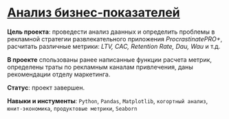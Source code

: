 # [Анализ бизнес-показателей](Marketing_analysis_app.ipynb)

**Цель проекта**: проведести анализ даанных и определить проблемы в рекламной стратегии развлекательного приложения *ProcrastinatePRO+*, расчитать различные метрики: *LTV, CAC, Retention Rate, Dau, Wau* и т.д.  

**В проекте** спользованы ранее написанные функции расчета метрик, определены траты по рекламным каналам привлечения, даны рекомендации отделу маркетинга. 

**Статус**: проект завершен.

**Навыки и инстументы**: `Python`, `Pandas`, `Matplotlib`, `когортный анализ`, `юнит-экономика`, `продуктовые метрики`, `Seaborn`
